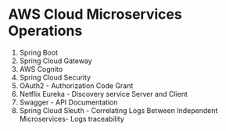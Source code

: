 # AWS Cloud Microservices Operations

1. Spring Boot
2. Spring Cloud Gateway
3. AWS Cognito
4. Spring Cloud Security
5. OAuth2 - Authorization Code Grant
6. Netflix Eureka - Discovery service Server and Client
7. Swagger - API Documentation
8. Spring Cloud Sleuth - Correlating Logs Between Independent Microservices- Logs traceability
